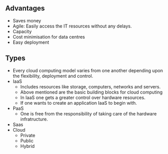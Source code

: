## Advantages
- Saves money
- Agile: Easily access the IT resources without any delays.
- Capacity
- Cost minimisation for data centres
- Easy deployment

## Types
- Every cloud computing model varies from one another depending upon the flexibility, deployment and control.
- IaaS
	- Includes resources like storage, computers, networks and servers.
	- Above mentioned are the basic building blocks for cloud computing
	- In IaaS one gets a greater control over hardware resources.
	- If one wants to create an application IaaS to begin with.
- PaaS
	- One is free from the responsibility of taking care of the hardware infratructure.
- Saas
- Cloud
	- Private
	- Public
	- Hybrid
